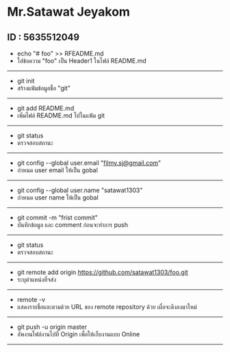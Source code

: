 # Mr.Satawat  Jeyakom
## ID : 5635512049

* echo "# foo" >> RFEADME.md
* ใส่ข้อความ "foo" เป็น Header1 ในไฟล์ README.md
___
* git init
* สร้างแฟ้มข้อมูลชื่อ "git"
___
* git add README.md
* เพิ่มไฟล์ README.md ไปในแฟ้ม git
___
* git status
* ตรวจสอบสถานะ
___
* git config --global user.email "filmy.sj@gmail.com"
* กำหนด user email ให้เป็น gobal
___
* git config --global user.name "satawat1303"
* กำหนด user name ให้เป็น gobal
___
* git commit -m "frist commit"
* บันทึกข้อมูล และ comment ก่อนจะทำการ push
___
* git status
* ตรวจสอบสถานะ
___
* git remote add origin https://github.com/satawat1303/foo.git
* ระบุตำแหน่งที่จส่ง
___
* remote -v
* แสดงรายชื่อและตามด้วย URL ของ remote repository ด้วย เผื่อจะดึงลงมาใหม่
___
* git push -u origin master
* อัพงานไฟล์งานไปที่ Origin เพื่อให้เก็บงานแบบ Online
___
